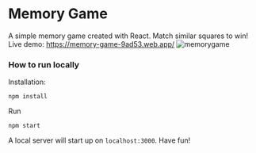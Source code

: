 # Memory Game
A simple memory game created with React. Match similar squares to win!
Live demo: https://memory-game-9ad53.web.app/
![memorygame](https://user-images.githubusercontent.com/52731744/163497395-5efcfbc8-d5e2-4b84-b0b6-1d27cf31abe7.gif)


### How to run locally
Installation:
```
npm install
```
Run
```
npm start
```

A local server will start up on `localhost:3000`. Have fun!
